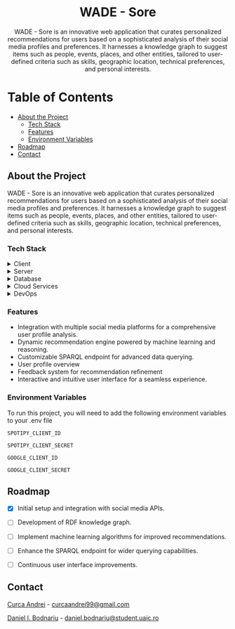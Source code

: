 
<div align="center">
  <h1>WADE - Sore</h1>
  
  <p>
   WADE - Sore is an innovative web application that curates personalized recommendations for users based on a sophisticated analysis of their social media profiles and preferences. It harnesses a knowledge graph to suggest items such as people, events, places, and other entities, tailored to user-defined criteria such as skills, geographic location, technical preferences, and personal interests. </p>

</div>

<!-- Table of Contents -->
# Table of Contents

- [About the Project](#about-the-project)
  * [Tech Stack](#tech-stack)
  * [Features](#features)
  * [Environment Variables](#environment-variables)
- [Roadmap](#roadmap)
- [Contact](#contact)
  

<!-- About the Project -->
## About the Project

WADE - Sore is an innovative web application that curates personalized recommendations for users based on a sophisticated analysis of their social media profiles and preferences. It harnesses a knowledge graph to suggest items such as people, events, places, and other entities, tailored to user-defined criteria such as skills, geographic location, technical preferences, and personal interests.
<!-- TechStack -->
### Tech Stack

<details>
  <summary>Client</summary>
  <ul>
    <li><a href="https://reactjs.org/">React.js</a></li>
  </ul>
</details>

<details>
  <summary>Server</summary>
  <ul>
    <li><a href="https://www.python.org/">Python</a></li>
    <li><a href="https://flask.palletsprojects.com/">Flask</a></li>
    <li><a href="https://rdflib.readthedocs.io/en/stable/">RDFLib</a></li>
  </ul>
</details>

<details>
<summary>Database</summary>
  <ul>
    <li><a href="https://www.google.com/cloud/">Google Cloud Storage</a></li>
  </ul>
</details>

<details>
<summary>Cloud Services</summary>
  <ul>
    <li><a href="https://cloud.google.com/load-balancing">Google Cloud Load Balancing</a></li>
    <li><a href="https://cloud.google.com/identity-platform">Google Cloud Identity Platform (OAuth)</a></li>
    <li><a href="https://cloud.google.com/logging">Google Cloud Logging</a></li>
  </ul>
</details>

<details>
<summary>DevOps</summary>
  <ul>
    <li><a href="https://www.docker.com/">Docker</a></li>
  </ul>
</details>

<!-- Features -->
### Features

- Integration with multiple social media platforms for a comprehensive user profile analysis.
- Dynamic recommendation engine powered by machine learning and reasoning.
- Customizable SPARQL endpoint for advanced data querying.
- User profile overview
- Feedback system for recommendation refinement
- Interactive and intuitive user interface for a seamless experience.

<!-- Env Variables -->
### Environment Variables

To run this project, you will need to add the following environment variables to your .env file

`SPOTIPY_CLIENT_ID`

`SPOTIPY_CLIENT_SECRET`

`GOOGLE_CLIENT_ID`

`GOOGLE_CLIENT_SECRET`

<!-- Roadmap -->
## Roadmap

* [x] Initial setup and integration with social media APIs.
* [ ] Development of RDF knowledge graph.
* [ ] Implement machine learning algorithms for improved recommendations.
* [ ] Enhance the SPARQL endpoint for wider querying capabilities.
* [ ] Continuous user interface improvements.


<!-- Contact -->
## Contact

[Curca Andrei](curcaandrei99@gmail.com) - curcaandrei99@gmail.com

[Daniel I. Bodnariu](daniel.bodnariu@student.uaic.ro) - daniel.bodnariu@student.uaic.ro